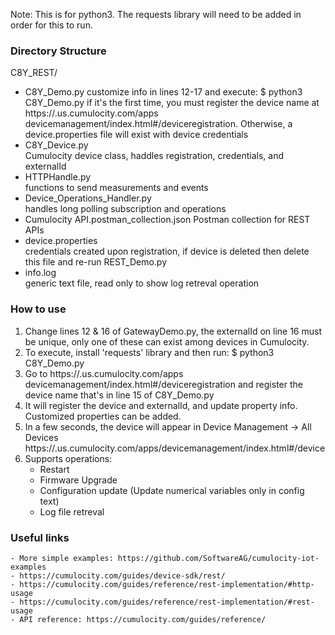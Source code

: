 
Note:  This is for python3.  The requests library will need to be added in order for this to run.

### Directory Structure ###
C8Y_REST/
- C8Y_Demo.py 
customize info in lines 12-17 and execute: 
$ python3  C8Y_Demo.py
if it's the first time, you must register the device name at https://<your tenant>.us.cumulocity.com/apps devicemanagement/index.html#/deviceregistration.  Otherwise, a device.properties file will exist with device credentials
- C8Y_Device.py 					
Cumulocity device class, haddles registration, credentials, and externalId 
- HTTPHandle.py		
functions to send measurements and events
- Device_Operations_Handler.py 	
handles long polling subscription and operations
- Cumulocity API.postman_collection.json
Postman collection for REST APIs
- device.properties				
credentials created upon registration, if device is deleted then delete this file and re-run REST_Demo.py
- info.log						
generic text file, read only to show log retreval operation

### How to use ###
1. Change lines 12 & 16 of GatewayDemo.py, the externalId on line 16 must be unique, only one of these can exist among devices in Cumulocity.
2. To execute, install 'requests' library and then run:
	$ python3 C8Y_Demo.py
3. Go to https://<your tenant>.us.cumulocity.com/apps devicemanagement/index.html#/deviceregistration and register the device name that's in line 15 of C8Y_Demo.py
4. It will register the device and externalId, and update property info. Customized properties can be added.
5. In a few seconds, the device will appear in Device Management -> All Devices https://<your tenant>.us.cumulocity.com/apps/devicemanagement/index.html#/device
6. Supports operations: 
	- Restart
	- Firmware Upgrade
	- Configuration update (Update numerical variables only in config text)
	- Log file retreval

### Useful links ###
	- More simple examples: https://github.com/SoftwareAG/cumulocity-iot-examples
	- https://cumulocity.com/guides/device-sdk/rest/
	- https://cumulocity.com/guides/reference/rest-implementation/#http-usage
	- https://cumulocity.com/guides/reference/rest-implementation/#rest-usage
	- API reference: https://cumulocity.com/guides/reference/
